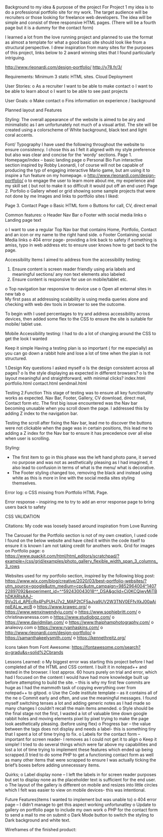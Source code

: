 Background to my idea & purpose of the project
For Project 1 my idea is to do a professional portfolio site for my work. The target audience will be recruiters or those looking for freelance web developers. The idea will be simple and consist of three responsive HTML pages. (There will be a fourth page but it is a dummy for the contact form)

I learned a lot from the love running project and planned to use the format as almost a template for what a good basic site should look like from a structural perspective. I drew inspiration from many sites for the purposes of this project, links below to 2 award winning sites that I found particularly intriguing.

http://www.rleonardi.com/design-portfolio/
http://y78.fr/3/


Requirements: Minimum 3 static HTML sites. Cloud Deployment 

User Stories:
o	As a recruiter I want to be able to make contact
o	I want to be able to learn about 
o	I want to be able to see past projects

User Goals:
o	Make contact
o	Fins information on experience / background










Planned layout and Features

Styling:
The overall appearance of the website is aimed to be airy and minimalistic as I am unfortunately not much of a visual artist. The site will be created using a colorscheme of White background, black text and light coral accents.

Font/ Typography
I have used the following throughout the website to ensure consistency. I chose this as I felt it aligned with my style preference but also was clear and concise for the ‘wordy’ sections.
Page 1. Homepage/index – basic landing page
o	Personal Bio
Fun interactive section inspired by Robby Leonardi, I of course will not be capable of producing the typ of engaging interactive Mario game, but am using it to inspire a fun feature on my homepage.
o	http://www.rleonardi.com/design-portfolio/
o	to engage the user to learn more about me, my experience and my skill set ( but not to make it so difficult it would put off an end user) 
Page 2. Porfolio
o	Gallery wheel or grid showing some sample projects that were not done by me
Images and links to portfolio sites I liked:

Page 3. Contact Page 
o	Basic HTML form
o	Buttons for call, CV, direct email

Common features:
o	Header Nav Bar
o	Footer with social media links
o	Landing page text

o	I want to use a regular Top  Nav bar that contains Home, Portfolio, Contact and an icon or my name to the right hand side.
o	Footer Containing social Media links
o	404 error page- providing a link back to safety if something is amiss, typo in web address etc to ensure user knows how to get back to the page.

Accessibility
Items I aimed to address from the accessibility testing;
1.	Ensure content is screen reader friendly using aria labels and meaningful sections/ any non text elements also labeled
2.	Ensure content is responsive for use on mobile/tablet etc.

o	Top navigation bar responsive to device use
o	Open all external sites in new tab
o	
My first pass at addressing scalability is using media queries alone and checking with web dev tools in browser to see the outcome.

To begin with I used percentages to try and address accessibility across devices, then added some flex to the CSS to ensure the site is suitable for mobile/ tablet use.



Mobile Accessibility testing:
I had to do a lot of changing around the CSS to get the look I wanted

Keep it simple
Having a testing plan is so important ( for me especially) as you can go down a rabbit hole and lose a lot of time when the plan is not structured.




1.Design
Key questions I asked myself
o	Is the design consistent across all pages?
o	Is the style displaying as expected in different browsers?
o	Is the layout meaningful and straightforward, with minimal clicks?
index.html
portfolio.html
contact.html
sendmail.html


 
Testing
2.Function
This stage of testing was to ensure all key functionality works as expected. 
Nav Bar, Footer, Gallery, CV download, direct mail, Contact form etc.
The first big issue encountered was the Nav bar becoming unusable when you scroll down the page. I addressed this by adding Z index to the navigation bar. 

Testing the scroll after fixing the Nav bar, lead me to discover the buttons were not clickable when the page was in certain positions, this lead me to adding a Z index for the Nav bar to ensure it has precedence over all else when user is scrolling.



Styling:
-	The first item to go in this phase was the left hand photo pane, it served no purpose and was not as aesthetically pleasing as I had imagined, it also lead to confusion in terms of what is the menu/ what is decorative.
-	The Footer styling changed too, removing the black and instead using white as this is more in line with the social media sites styling themselves.



Error log:
o	CSS missing from Portfolio HTML Page.


Error response – inspiring me to try to add an error response page to bring users back to safety 
 




CSS VALIDATION

 


Citations:
My code was loosely based around inspiration from Love Running

The Carousel for the Portfolio section is not of my own creation, I used code I found on the below website and have cited it within the code itself to ensure it is known I am not taking credit for anothers work.
Grid for images on Portfolio page:
o	https://www.quackit.com/html/html_editors/scratchpad/?example=/css/grid/examples/photo_gallery_flexible_width_span_3_columns_3_rows


Websites used for my portfolio section, inspired by the following blog post:
https://www.wix.com/blog/creative/2020/03/best-portfolio-websites/?utm_source=google&utm_medium=cpc&utm_campaign=9852964004^140722897092&experiment_id=^^592430043018^^_DSA&gclid=Cj0KCQjwyMiTBhDKARIsAAJ-9Vu2Ld_APEcRx4PsPUHJ7x2_MAP2tCF5aJva9UV2W3TNV0EFfvXkJ00aAinpEALw_wcB
o	https://www.krawec.org/
o	https://www.wenxinwendyju.com/
o	https://www.sophiebritt.com/
o	christinavanessa.com
o	https://www.studiobgz.com/
o	https://www.davidmilan.com/
o	https://www.thaiphamphotography.com/
o	analeovy.com
o	https://www.ryanhaskins.com/
o   http://www.rleonardi.com/design-portfolio/
o   https://samanthakeelysmith.com/
o   https://kennethreitz.org/

Icons taken from Font Awesome:
https://fontawesome.com/search?q=gradu&s=solid%2Cbrands


Lessons Learned:
o	My biggest error was starting this project before I had completed all of the HTML and CSS content. I built it in notepad++ and tested in the browser. I lost approx. 60 hours purely on trial and error, which had I focused on the content I would have had more knowledge built up before attempting to build the site. – this is why my first few commits are huge as I had the mammoth task of copying everything over from notepad++ to gitpod.
o	Use the Code institute template – as it contains all of the ne
o	Commit early and often, and use the meaningful messages. I found myself switching tenses a lot and adding generic notes as I had made so many changes I couldn’t recall the main items amended.
o	Style should be the final stage not the first, I wasted a lot of valuable time down google rabbit holes and moving elements pixel by pixel trying to make the page look aesthetically pleasing. (before using flex)
o	Progress bar – the value between the tags does not display and needs a label- this is something tiny that I spent a lot of time trying to fix.
o	Labels for the contact form – important for screen reader- I removes as I could not get it to align
o	Keep it simple! I tried to do several things which were far above my capabilities and lost a lot of time trying to implement these features which ended up being scrapped.(I tried to do some PHP to get a functioning contact form as well as many other items that were scrapped to ensure I was actually ticking the brief’s boxes before adding unnecessary items. 


Quirks;
o	Label display none – I left the labels in for screen reader purposes but set to display none as the placeholder text is sufficient for the end user.
o	The layout of the gallery is different on mobile and resizes into little circles which I felt was easier to view on mobile devices- this was intentional.



Future Features(items I wanted to implement but was unable to)
o	404 error page – I didn’t manage to get this aspect working unfortunatley
o	Update to gallery on portfolio page to include my own work
o	PHP for the contact form to send a mail to me on submit
o	Dark Mode button to switch the styling to Dark background and white text.


Wireframes of the finished product:

